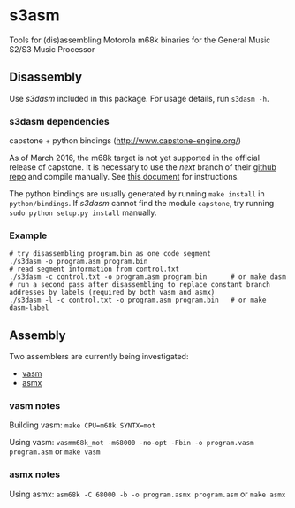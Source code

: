 # s3asm
Tools for (dis)assembling Motorola m68k binaries for the General Music S2/S3 Music Processor

## Disassembly
Use *s3dasm* included in this package. For usage details, run `s3dasm -h`.

### s3dasm dependencies
capstone + python bindings (http://www.capstone-engine.org/)

As of March 2016, the m68k target is not yet supported in the official release of capstone. It is necessary to use the *next* branch of their [github repo](https://github.com/aquynh/capstone) and compile manually. See [this document](https://github.com/aquynh/capstone/wiki/Next-branch) for instructions.

The python bindings are usually generated by running `make install` in `python/bindings`. If *s3dasm* cannot find the module `capstone`, try running `sudo python setup.py install` manually.

### Example
```
# try disassembling program.bin as one code segment
./s3dasm -o program.asm program.bin
# read segment information from control.txt
./s3dasm -c control.txt -o program.asm program.bin      # or make dasm
# run a second pass after disassembling to replace constant branch addresses by labels (required by both vasm and asmx)
./s3dasm -l -c control.txt -o program.asm program.bin   # or make dasm-label
```

## Assembly
Two assemblers are currently being investigated:

* [vasm](http://sun.hasenbraten.de/vasm/)
* [asmx](http://xi6.com/projects/asmx/)

### vasm notes
Building vasm: `make CPU=m68k SYNTX=mot`

Using vasm: `vasmm68k_mot -m68000 -no-opt -Fbin -o program.vasm program.asm` or `make vasm`

### asmx notes
Using asmx: `asm68k -C 68000 -b -o program.asmx program.asm` or `make asmx`
